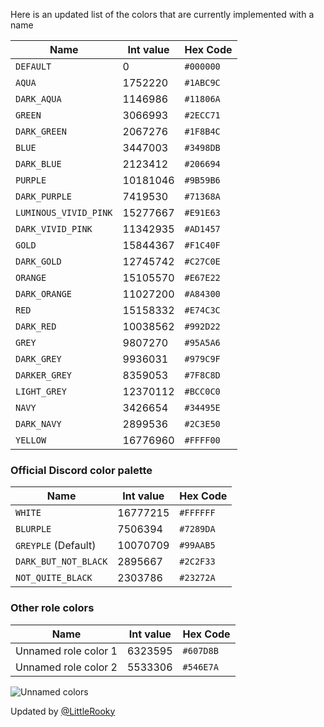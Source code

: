 Here is an updated list of the colors that are currently implemented with a name

Name                             | Int value | Hex Code
---------------------------|-----------|-----------
`DEFAULT`                        | 0              | `#000000`
`AQUA`                            | 1752220   | `#1ABC9C`
`DARK_AQUA`                  | 1146986   | `#11806A`
`GREEN`                           | 3066993   | `#2ECC71`
`DARK_GREEN`                 | 2067276   | `#1F8B4C`
`BLUE`                               | 3447003   | `#3498DB`
`DARK_BLUE`                    | 2123412   | `#206694`
`PURPLE`                           | 10181046  | `#9B59B6`
`DARK_PURPLE`                | 7419530   | `#71368A`
`LUMINOUS_VIVID_PINK` | 15277667  | `#E91E63`
`DARK_VIVID_PINK`          | 11342935  | `#AD1457`
`GOLD`                             | 15844367  | `#F1C40F`
`DARK_GOLD`                  | 12745742  | `#C27C0E`
`ORANGE`                        | 15105570  | `#E67E22`
`DARK_ORANGE`             | 11027200  | `#A84300`
`RED`                               | 15158332  | `#E74C3C`
`DARK_RED`                    | 10038562  | `#992D22`
`GREY`                             | 9807270   | `#95A5A6`
`DARK_GREY`                  | 9936031   | `#979C9F`
`DARKER_GREY`              | 8359053   | `#7F8C8D`
`LIGHT_GREY`                 | 12370112  | `#BCC0C0`
`NAVY`                            | 3426654   | `#34495E`
`DARK_NAVY`                 | 2899536   | `#2C3E50`
`YELLOW`                       | 16776960  | `#FFFF00`

### Official Discord color palette

Name                               | Int value | Hex Code
----------------------------|-----------|-----------
`WHITE`                            | 16777215 | `#FFFFFF`
`BLURPLE`                         | 7506394   | `#7289DA`
`GREYPLE` (Default)          | 10070709 | `#99AAB5`
`DARK_BUT_NOT_BLACK` | 2895667   | `#2C2F33`
`NOT_QUITE_BLACK`        | 2303786   | `#23272A`

### Other role colors

Name                         | Int value | Hex Code
------------------------|-----------|-----------
Unnamed role color 1 | 6323595 | `#607D8B`
Unnamed role color 2 | 5533306 | `#546E7A`

![Unnamed colors](https://user-images.githubusercontent.com/8020752/110257517-97024200-7f9e-11eb-9ff0-9a03fa573de9.png)

                  
Updated  by [@LittleRooky](https://github.com/LittleRooky)
